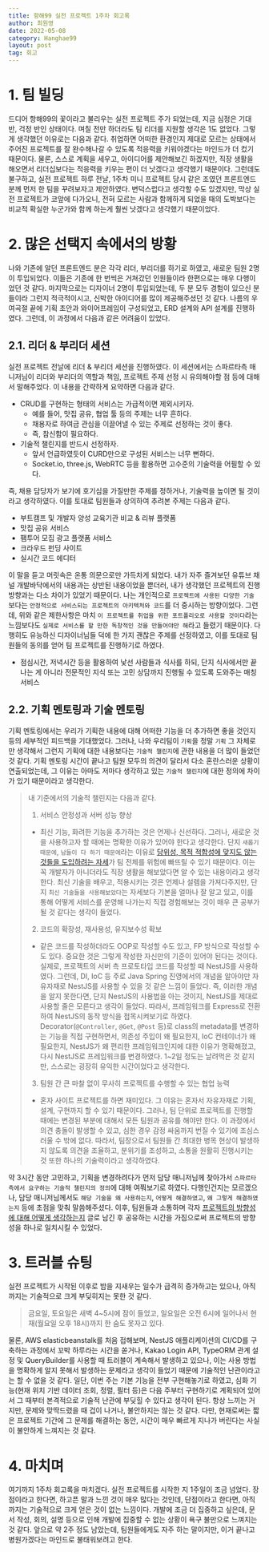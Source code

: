 ```yaml
---
title: 항해99 실전 프로젝트 1주차 회고록
author: 최원영
date: 2022-05-08
category: Hanghae99
layout: post
tag: 회고
---
```


# 1. 팀 빌딩

드디어 항해99의 꽃이라고 불리우는 실전 프로젝트 주가 되었는데, 지금 심정은 기대 반, 걱정 반인 상태이다. 며칠 전만 하더라도 팀 리더를 지원할 생각은 1도 없었다. 그렇게 생각했던 이유로는 다음과 같다. 취업하면 어떠한 환경인지 제대로 모르는 상태에서 주어진 프로젝트를 잘 완수해나갈 수 있도록 적응력을 키워야겠다는 마인드가 더 컸기 때문이다. 물론, 스스로 계획을 세우고, 아이디어를 제안해보긴 하겠지만, 직장 생활을 해오면서 리더십보다는 적응력을 키우는 편이 더 낫겠다고 생각했기 때문이다. 그런데도 불구하고, 실전 프로젝트 하루 전날, 1주차 미니 프로젝트 당시 같은 조였던 프론트엔드 분께 먼저 한 팀을 꾸려보자고 제안하였다. 변덕스럽다고 생각할 수도 있겠지만, 막상 실전 프로젝트가 코앞에 다가오니, 전혀 모르는 사람과 함께하게 되었을 때의 도박보다는 비교적 확실한 누군가와 함께 하는게 훨씬 낫겠다고 생각했기 때문이었다.

# 2. 많은 선택지 속에서의 방황

나와 기존에 알던 프론트엔드 분은 각각 리더, 부리더를 하기로 하였고, 새로운 팀원 2명이 투입되었다. 이들은 기존에 한 번씩은 거쳐갔던 인원들이라 한편으로는 매우 다행이었던 것 같다. 마지막으로는 디자이너 2명이 투입되었는데, 두 분 모두 경험이 있으신 분들이라 그런지 적극적이시고, 신박한 아이디어를 많이 제공해주셨던 것 같다. 나름의 우여곡절 끝에 기획 초안과 와이어프레임이 구성되었고, ERD 설계와 API 설계를 진행하였다. 그런데, 이 과정에서 다음과 같은 어려움이 있었다.

## 2.1. 리더 & 부리더 세션

실전 프로젝트 전날에 리더 & 부리더 세션을 진행하였다. 이 세션에서는 스파르타측 매니저님이 리더와 부리더의 역할과 책임, 프로젝트 주제 선정 시 유의해야할 점 등에 대해서 말해주었다. 이 내용을 간략하게 요약하면 다음과 같다.

- CRUD를 구현하는 형태의 서비스는 가급적이면 제외시키자.
  - 예를 들어, 맛집 공유, 협업 툴 등의 주제는 너무 흔하다.
  - 채용자로 하여금 관심을 이끌어낼 수 있는 주제로 선정하는 것이 좋다.
  - 즉, 참신함이 필요하다.
- 기술적 챌린지를 반드시 선정하자.
  - 앞서 언급하였듯이 CURD만으로 구성된 서비스는 너무 뻔하다.
  - Socket.io, three.js, WebRTC 등을 활용하면 고수준의 기술력을 어필할 수 있다.

즉, 채용 담당자가 보기에 호기심을 가질만한 주제를 정하거나, 기술력을 높이면 될 것이라고 생각하였다. 이를 토대로 팀원들과 상의하여 추려본 주제는 다음과 같다.

- 부트캠프 및 개발자 양성 교육기관 비교 & 리뷰 플랫폼
- 맛집 공유 서비스
- 팸투어 모집 광고 플랫폼 서비스
- 크라우드 펀딩 사이트
- 실시간 코드 에디터

이 말을 듣고 머릿속은 온통 의문으로만 가득차게 되었다. 내가 자주 즐겨보던 유튜브 채널 개발바닥에서의 내용과는 상반된 내용이었을 뿐더러, 내가 생각했던 프로젝트의 진행 방향과는 다소 차이가 있었기 때문이다. 나는 개인적으로 `프로젝트에 사용된 다양한 기술`보다는 `안정적으로 서비스되는 프로젝트의 아키텍처와 코드`를 더 중시하는 방향이었다. 그런데, 위와 같은 제한사항은 마치 `이 프로젝트를 취업을 위한 포트폴리오로 사용할 것이다`라는 느낌보다도 `실제로 서비스를 할 만한 독창적인 것을 만들어야만 해`라고 들렸기 때문이다. 다행히도 유능하신 디자이너님들 덕에 한 가지 괜찮은 주제를 선정하였고, 이를 토대로 팀원들의 동의를 얻어 팀 프로젝트를 진행하기로 하였다.

- 점심시간, 저녁시간 등을 활용하여 낯선 사람들과 식사를 하되, 단지 식사에서만 끝나는 게 아니라 전문적인 지식 또는 고민 상담까지 진행될 수 있도록 도와주는 매칭 서비스

## 2.2. 기획 멘토링과 기술 멘토링

기획 멘토링에서는 우리가 기획한 내용에 대해 어떠한 기능을 더 추가하면 좋을 것인지 등의 세부적인 피드백을 기대했었다. 그러나, 나와 우리팀이 `기획`을 정말 `기획` 그 자체로만 생각해서 그런지 기획에 대한 내용보다는 `기술적 챌린지`에 관한 내용을 더 많이 들었던 것 같다. 기획 멘토링 시간이 끝나고 팀원 모두의 의견이 달라서 다소 혼란스러운 상황이 연출되었는데, 그 이유는 아마도 저마다 생각하고 있는 `기술적 챌린지`에 대한 정의에 차이가 있기 때문이라고 생각한다.

> 내 기준에서의 기술적 챌린지는 다음과 같다.
>
> 1. 서비스 안정성과 서버 성능 향상
>
> - 최신 기능, 화려한 기능을 추가하는 것은 언제나 신선하다. 그러나, 새로운 것을 사용하고자 할 때에는 명확한 이유가 있어야 한다고 생각한다. 단지 `새롭기 때문에`, `남들이 다 하기 때문에`라는 이유로 [당위성, 목적 적합성에 맞지도 않는 것들을 도입하려는 자세](https://lazygyu.net/blog/hype_driven_development)가 팀 전체를 위험에 빠뜨릴 수 있기 때문이다. 이는 꼭 개발자가 아니더라도 직장 생활을 해보았다면 알 수 있는 내용이라고 생각한다. 최신 기술을 배우고, 적용시키는 것은 언제나 설렘을 가져다주지만, 단지 `최신 기술들을 사용해보았다`는 자세보다 기본을 얼마나 잘 알고 있고, 이를 통해 어떻게 서비스를 운영해 나가는지 직접 경험해보는 것이 매우 큰 공부가 될 것 같다는 생각이 들었다.
>
> 2. 코드의 확장성, 재사용성, 유지보수성 확보
>
> - 같은 코드를 작성하더라도 OOP로 작성할 수도 있고, FP 방식으로 작성할 수도 있다. 중요한 것은 그렇게 작성한 자신만의 기준이 있어야 된다는 것이다. 실제로, 프로젝트의 서버 측 프로토타입 코드를 작성할 때 NestJS를 사용하였다. 그런데, DI, IoC 등 주로 Java Spring 진영에서의 개념을 알아야만 자유자재로 NestJS를 사용할 수 있을 것 같은 느낌이 들었다. 즉, 이러한 개념을 알지 못한다면, 단지 NestJS의 사용법을 아는 것이지, NestJS를 제대로 사용할 줄은 모른다고 생각이 들었다. 따라서, 프레임워크를 Express로 전환하여 NestJS의 동작 방식을 접목시켜보기로 하였다. Decorator(`@Controller`, `@Get`, `@Post` 등)로 class의 metadata를 변경하는 기능을 직접 구현하면서, 의존성 주입이 왜 필요한지, IoC 컨테이너가 왜 필요한지, NestJS가 왜 편리한 프레임워크인지에 대한 이유가 명확해졌고, 다시 NestJS로 프레임워크를 변경하였다. 1~2일 정도는 날려먹은 것 같지만, 스스로는 굉장히 유익한 시간이었다고 생각한다.
>
> 3. 팀원 간 큰 마찰 없이 무사히 프로젝트를 수행할 수 있는 협업 능력
>
> - 혼자 사이트 프로젝트를 하면 재미있다. 그 이유는 혼자서 자유자재로 기획, 설계, 구현까지 할 수 있기 때문이다. 그러나, 팀 단위로 프로젝트를 진행할 때에는 변경된 부분에 대해서 모든 팀원과 공유를 해야만 한다. 이 과정에서 의견 충돌이 발생할 수 있고, 심한 경우 감정 싸움까지 번질 수 있기에 조심스러울 수 밖에 없다. 따라서, 팀장으로서 팀원들 간 최대한 병목 현상이 발생하지 않도록 의견을 조율하고, 분위기를 조성하고, 소통을 원활히 진행시키는 것 또한 하나의 기술력이라고 생각하였다.

약 3시간 동안 고민하고, 기획을 변경하려다가 먼저 담당 매니저님께 찾아가서 `스파르타 측에서 요구하는 기술적 챌린지의 정의`에 대해 여쭤보기로 하였다. 다행인건지는 모르겠으나, 담당 매니저님께서도 `해당 기술을 왜 사용하는지`, `어떻게 해결하였고`, `왜 그렇게 해결하였는지` 등에 초점을 맞춰 말씀해주셨다. 이후, 팀원들과 소통하며 각자 [프로젝트의 방향성에 대해 어떻게 생각하는지](https://choewy.github.io/gitbook/hanghae99/1) 글로 남긴 후 공유하는 시간을 가짐으로써 프로젝트의 방향성을 하나로 일치시킬 수 있었다.

# 3. 트러블 슈팅

실전 프로젝트가 시작된 이후로 밤을 지새우는 일수가 급격히 증가하고는 있으나, 아직까지는 기술적으로 크게 부딪히지는 못한 것 같다.

> 금요일, 토요일은 새벽 4~5시에 잠이 들었고, 일요일은 오전 6시에 일어나서 현재(월요일 오후 18시)까지 한 숨도 못자고 있다.

물론, AWS elasticbeanstalk를 처음 접해보며, NestJS 애플리케이션의 CI/CD를 구축하는 과정에서 꼬박 하루라는 시간을 쏟거나, Kakao Login API, TypeORM 관계 설정 및 QueryBuilder를 사용할 때 트러블이 계속해서 발생하고 있으나, 이는 사용 방법을 명확하게 알지 못해서 발생하는 문제라고 생각이 들었기 때문에 기술적인 난관이라고는 할 수 없을 것 같다. 일단, 이번 주는 기본 기능을 전부 구현해놓기로 하였고, 심화 기능(현재 위치 기반 데이터 조회, 정렬, 필터 등)은 다음 주부터 구현하기로 계획되어 있어서 그 때부터 본격적으로 기술적 난관에 부딪힐 수 있다고 생각이 된다. 항상 느끼는 거지만, 문제와 맞딱드렸을 때 겁이 나거나, 불안하지는 않는 것 같다. 다만, 현재로써는 짧은 프로젝트 기간에 그 문제를 해결하는 동안, 시간이 매우 빠르게 지나가 버린다는 사실이 불안하게 느껴지는 것 같다.

# 4. 마치며

여기까지 1주차 회고록을 마치겠다. 실전 프로젝트를 시작한 지 1주일이 조금 넘었다. 장점이라고 한다면, 하고픈 말과 느낀 것이 매우 많다는 것인데, 단점이라고 한다면, 아직까지는 기술적으로 크게 얻은 것이 없는 느낌이다. 개발에 조금 더 집중하고 싶은데, 문서 작성, 회의, 설명 등으로 인해 개발에 집중할 수 없는 상황이 욕구 불만으로 느껴지는 것 같다. 앞으로 약 2주 정도 남았는데, 팀원들에게도 자주 하는 말이지만, 이거 끝나고 병원가겠다는 마인드로 불태워보려고 한다.
